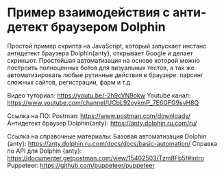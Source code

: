 # Пример взаимодействия с анти-детект браузером Dolphin

Простой пример скрипта на JavaScript, который запускает инстанс антидетект браузера Dolphin{anty}, открывает Google и делает скриншот. Простейшая автоматизация на основе которой можно построить полноценных ботов для визуальных тестов, а так же автоматизировать любые рутинные действия в браузере: парсинг сложных сайтов, регистрации, фарм и т.д.

Видео туториал: https://youtu.be/-2h9cVN9okw
Youtube канал: https://www.youtube.com/channel/UCbL92oykmP_7E6GFG9svH8Q

Ссылка на ПО:
Postman: https://www.postman.com/downloads/
Антидетект браузер Dolphin{anty}: https://anty.dolphin.ru.com/ru/

Ссылка на справочные материалы:
Базовая автоматизация Dolphin {anty}: https://anty.dolphin.ru.com/docs/docs/basic-automation/
Справка по API для Dolphin {anty}: https://documenter.getpostman.com/view/15402503/Tzm8Fb5f#intro
Puppeteer: https://github.com/puppeteer/puppeteer
